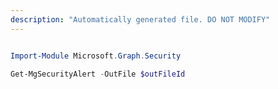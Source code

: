 ```yaml
---
description: "Automatically generated file. DO NOT MODIFY"
---
```


```powershell

Import-Module Microsoft.Graph.Security

Get-MgSecurityAlert -OutFile $outFileId

```
